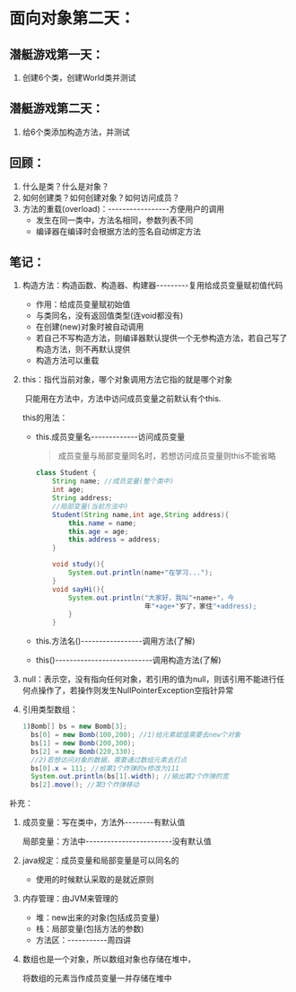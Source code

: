 # 面向对象第二天：

## 潜艇游戏第一天：

1. 创建6个类，创建World类并测试



## 潜艇游戏第二天：

1. 给6个类添加构造方法，并测试









## 回顾：

1. 什么是类？什么是对象？
2. 如何创建类？如何创建对象？如何访问成员？
3. 方法的重载(overload)：-----------------方便用户的调用
   - 发生在同一类中，方法名相同，参数列表不同
   - 编译器在编译时会根据方法的签名自动绑定方法



## 笔记：

1. 构造方法：构造函数、构造器、构建器---------复用给成员变量赋初值代码

   - 作用：给成员变量赋初始值
   - 与类同名，没有返回值类型(连void都没有)
   - 在创建(new)对象时被自动调用
   - 若自己不写构造方法，则编译器默认提供一个无参构造方法，若自己写了构造方法，则不再默认提供
   - 构造方法可以重载

2. this：指代当前对象，哪个对象调用方法它指的就是哪个对象

   ​          只能用在方法中，方法中访问成员变量之前默认有个this.

   this的用法：

   - this.成员变量名-------------访问成员变量

     > 成员变量与局部变量同名时，若想访问成员变量则this不能省略    

     ```java
     class Student {
         String name; //成员变量(整个类中)
         int age;
         String address;
         //局部变量(当前方法中)
         Student(String name,int age,String address){
             this.name = name;
             this.age = age;
             this.address = address;
         }
     
         void study(){
             System.out.println(name+"在学习...");
         }
         void sayHi(){                       
             System.out.println("大家好，我叫"+name+"，今
                                年"+age+"岁了，家住"+address);
             }
         }
     ```

   - this.方法名()-----------------调用方法(了解)

   - this()---------------------------调用构造方法(了解)

3. null：表示空，没有指向任何对象，若引用的值为null，则该引用不能进行任何点操作了，若操作则发生NullPointerException空指针异常

4. 引用类型数组：

   ```java
   1)Bomb[] bs = new Bomb[3];
     bs[0] = new Bomb(100,200); //1)给元素赋值需要去new个对象
     bs[1] = new Bomb(200,300);
     bs[2] = new Bomb(220,330);
     //2)若想访问对象的数据，需要通过数组元素去打点
     bs[0].x = 111; //给第1个炸弹的x修改为111  
     System.out.println(bs[1].width); //输出第2个炸弹的宽
     bs[2].move(); //第3个炸弹移动
   ```

   





补充：

1. 成员变量：写在类中，方法外--------有默认值

   局部变量：方法中------------------------没有默认值

2. java规定：成员变量和局部变量是可以同名的
   - 使用的时候默认采取的是就近原则

3. 内存管理：由JVM来管理的
   - 堆：new出来的对象(包括成员变量)
   - 栈：局部变量(包括方法的参数)
   - 方法区：-----------周四讲

4. 数组也是一个对象，所以数组对象也存储在堆中，

   将数组的元素当作成员变量一并存储在堆中
